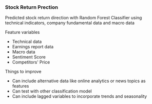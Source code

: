 ### Stock Return Prection

Predicted stock return direction with Random Forest Classifier using technical indicators, company fundamental data and macro data

Feature variables
- Technical data
- Earnings report data
- Macro data
- Sentiment Score
- Competitors' Price

Things to improve
- Can include alternative data like online analytics or news topics as features
- Can test with other classification model
- Can include lagged variables to incorporate trends and seasonality
